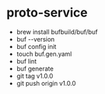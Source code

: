 # proto-service
- brew install bufbuild/buf/buf
- buf --version
- buf config init
- touch buf.gen.yaml
- buf lint
- buf generate
- git tag v1.0.0
- git push origin v1.0.0